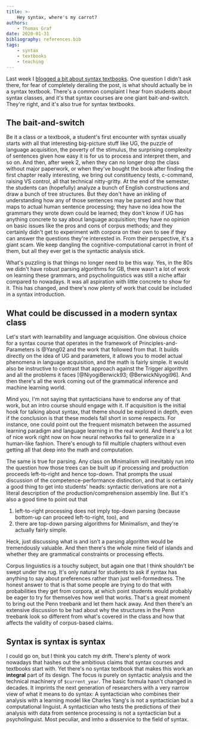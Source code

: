 ```yaml
---
title: >-
    Hey syntax, where's my carrot?
authors:
    - Thomas Graf
date: 2020-01-31
bibliography: references.bib
tags:
    - syntax
    - textbooks
    - teaching
---
```


<!-- START_SUMMARY_BLOCK -->
Last week I [blogged a bit about syntax textbooks]({filename}2020-01-22_graf_syntax-textbooks.md).
One question I didn't ask there, for fear of completely derailing the post, is what should actually be in a syntax textbook.
There's a common complaint I hear from students about syntax classes, and it's that syntax courses are one giant bait-and-switch.
They're right, and it's also true for syntax textbooks.
<!-- END_SUMMARY_BLOCK -->


## The bait-and-switch

Be it a class or a textbook, a student's first encounter with syntax usually starts with all that interesting big-picture stuff like UG, the puzzle of language acquisition, the poverty of the stimulus, the surprising complexity of sentences given how easy it is for us to process and interpret them, and so on.
And then, after week 2, when they can no longer drop the class without major paperwork, or when they've bought the book after finding the first chapter really interesting, we bring out constituency tests, c-command, raising VS control, all that technical nitty-gritty.
At the end of the semester, the students can (hopefully) analyze a bunch of English constructions and draw a bunch of tree structures.
But they don't have an inkling of understanding how any of those sentences may be parsed and how that maps to actual human sentence processing;
they have no idea how the grammars they wrote down could be learned;
they don't know if UG has anything concrete to say about language acquisition;
they have no opinion on basic issues like the pros and cons of corpus methods;
and they certainly didn't get to experiment with corpora on their own to see if they can answer the questions they're interested in.
From their perspective, it's a giant scam.
We keep dangling the cognitive-computational carrot in front of them, but all they ever get is the syntactic analysis stick.

What's puzzling is that things no longer need to be this way.
Yes, in the 80s we didn't have robust parsing algorithms for GB, there wasn't a lot of work on learning these grammars, and psycholinguistics was still a niche affair compared to nowadays.
It was all aspiration with little concrete to show for it.
This has changed, and there's now plenty of work that could be included in a syntax introduction.


## What could be discussed in a modern syntax class

Let's start with learnability and language acquisition.
One obvious choice for a syntax course that operates in the framework of Principles-and-Parameters is @Yang02 and the work that followed from that.
It builds directly on the idea of UG and parameters, it allows you to model actual phenomena in language acquisition, and the math is fairly simple.
It would also be instructive to contrast that approach against the Trigger algorithm and all the problems it faces [@NiyogiBerwick93; @BerwickNiyogi96].
And then there's all the work coming out of the grammatical inference and machine learning world.

Mind you, I'm not saying that syntacticians have to endorse any of that work, but an intro course should engage with it.
If acquisition is the initial hook for talking about syntax, that theme should be explored in depth, even if the conclusion is that these models fall short in some respects.
For instance, one could point out the frequent mismatch between the assumed learning paradigm and language learning in the real world.
And there's a lot of nice work right now on how neural networks fail to generalize in a human-like fashion.
There's enough to fill multiple chapters without even getting all that deep into the math and computation.

The same is true for parsing.
Any class on Minimalism will inevitably run into the question how those trees can be built up if processing and production proceeds left-to-right and hence top-down.
That prompts the usual discussion of the competence-performance distinction, and that is certainly a good thing to get into students' heads: syntactic derivations  are not a literal description of the production/comprehension assembly line.
But it's also a good time to point out that

1. left-to-right processing does not imply top-down parsing (because bottom-up can proceed left-to-right, too), and
1. there are top-down parsing algorithms for Minimalism, and they're actually fairly simple.

Heck, just discussing what is and isn't a parsing algorithm would be tremendously valuable.
And then there's the whole mine field of islands and whether they are grammatical constraints or processing effects.

Corpus linguistics is a touchy subject, but again one that I think shouldn't be swept under the rug.
It's only natural for students to ask if syntax has anything to say about preferences rather than just well-formedness.
The honest answer to that is that some people are trying to do that with probabilities they get from corpora, at which point students would probably be eager to try for themselves how well that works.
That's a great moment to bring out the Penn treebank and let them hack away.
And then there's an extensive discussion to be had about why the structures in the Penn treebank look so different from what's covered in the class and how that affects the validity of corpus-based claims.


## Syntax is syntax is syntax

I could go on, but I think you catch my drift.
There's plenty of work nowadays that hashes out the ambitious claims that syntax courses and textbooks start with.
Yet there's no syntax textbook that makes this work an **integral** part of its design.
The focus is purely on syntactic analysis and the technical machinery of `$current_year`.
The basic formula hasn't changed in decades.
It imprints the next generation of researchers with a very narrow view of what it means to do syntax:
A syntactician who combines their analysis with a learning model like Charles Yang's is not a syntactician but a computational linguist.
A syntactician who tests the predictions of their analysis with data from sentence processing is not a syntactician but a psycholinguist.
Most peculiar, and imho a disservice to the field of syntax.
